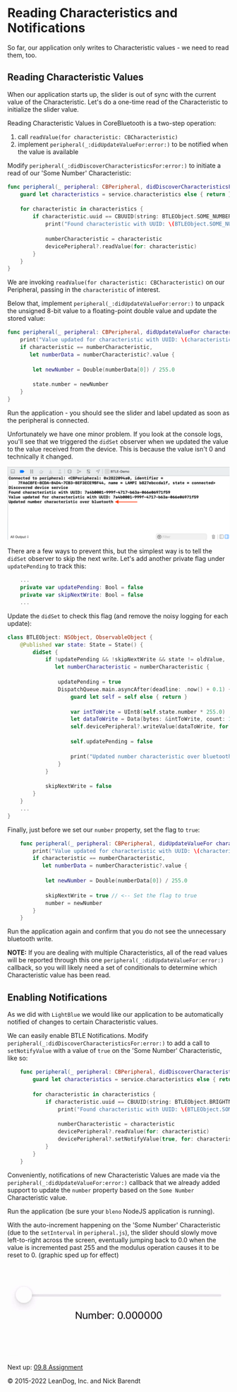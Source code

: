# Reading Characteristics and Notifications

So far, our application only writes to Characteristic values - we need to read them, too.  

## Reading Characteristic Values

When our application starts up, the slider is out of sync with the current value of the Characteristic. Let's do a one-time read of the Characteristic to initialize the slider value.

Reading Characteristic Values in CoreBluetooth is a two-step operation:

1. call `readValue(for characteristic: CBCharacteristic)`
1. implement `peripheral(_:didUpdateValueFor:error:)` to be notified when the value is available

Modify `peripheral(_:didDiscoverCharacteristicsFor:error:)` to initiate a read of our 'Some Number' Characteristic:

```swift
func peripheral(_ peripheral: CBPeripheral, didDiscoverCharacteristicsFor service: CBService, error: Error?) {
    guard let characteristics = service.characteristics else { return }

    for characteristic in characteristics {
        if characteristic.uuid == CBUUID(string: BTLEObject.SOME_NUMBER_UUID) {
            print("Found characteristic with UUID: \(BTLEObject.SOME_NUMBER_UUID)")

            numberCharacteristic = characteristic
            devicePeripheral?.readValue(for: characteristic)
        }
    }
}
```

We are invoking `readValue(for characteristic: CBCharacteristic)` on our Peripheral, passing in the `characteristic` of interest.

Below that, implement `peripheral(_:didUpdateValueFor:error:)` to unpack the unsigned 8-bit value to a floating-point double value and update the stored value:

```swift
func peripheral(_ peripheral: CBPeripheral, didUpdateValueFor characteristic: CBCharacteristic, error: Error?) {
    print("Value updated for characteristic with UUID: \(characteristic.uuid)")
    if characteristic == numberCharacteristic,
       let numberData = numberCharacteristic?.value {

        let newNumber = Double(numberData[0]) / 255.0

        state.number = newNumber
    }
}
```

Run the application - you should see the slider and label updated as soon as the peripheral is connected.

Unfortunately we have one minor problem. If you look at the console logs, you'll see that we triggered the `didSet` observer when we updated the value to the value received from the device. This is because the value isn't 0 and technically it changed.

![](Images/unnecessary_write.png)

There are a few ways to prevent this, but the simplest way is to tell the `didSet` observer to skip the next write. Let's add another private flag under `updatePending` to track this:

```swift
    ...
    private var updatePending: Bool = false
    private var skipNextWrite: Bool = false
    ...
```

Update the `didSet` to check this flag (and remove the noisy logging for each update):

```swift
class BTLEObject: NSObject, ObservableObject {
	@Published var state: State = State() {
        didSet {
            if !updatePending && !skipNextWrite && state != oldValue,
               let numberCharacteristic = numberCharacteristic {

                updatePending = true
                DispatchQueue.main.asyncAfter(deadline: .now() + 0.1) { [weak self] in
                    guard let self = self else { return }

                    var intToWrite = UInt8(self.state.number * 255.0)
                    let dataToWrite = Data(bytes: &intToWrite, count: 1)
                    self.devicePeripheral?.writeValue(dataToWrite, for: numberCharacteristic, type: .withResponse)

                    self.updatePending = false

                    print("Updated number characteristic over bluetooth")
                }
            }

            skipNextWrite = false
        }
    }
    ...
}
```

Finally, just before we set our `number` property, set the flag to `true`:

```swift
	func peripheral(_ peripheral: CBPeripheral, didUpdateValueFor characteristic: CBCharacteristic, error: Error?) {
        print("Value updated for characteristic with UUID: \(characteristic.uuid)")
        if characteristic == numberCharacteristic,
           let numberData = numberCharacteristic?.value {

            let newNumber = Double(numberData[0]) / 255.0

            skipNextWrite = true // <-- Set the flag to true
            number = newNumber
        }
    }
```

Run the application again and confirm that you do not see the unnecessary bluetooth write.

**NOTE:** If you are dealing with multiple Characteristics, all of the read values will be reported through this one `peripheral(_:didUpdateValueFor:error:)` callback, so you will likely need a set of conditionals to determine which Characteristic value has been read.

## Enabling Notifications

As we did with `LightBlue` we would like our application to be automatically notified of changes to certain Characteristic values.

We can easily enable BTLE Notifications.  Modify `peripheral(_:didDiscoverCharacteristicsFor:error:)` to add a call to `setNotifyValue` with a value of `true` on the 'Some Number' Characteristic,  like so:

```swift
    func peripheral(_ peripheral: CBPeripheral, didDiscoverCharacteristicsFor service: CBService, error: Error?) {
        guard let characteristics = service.characteristics else { return }

        for characteristic in characteristics {
            if characteristic.uuid == CBUUID(string: BTLEObject.BRIGHTNESS_UUID) {
                print("Found characteristic with UUID: \(BTLEObject.SOME_NUMBER_UUID)")

                numberCharacteristic = characteristic
                devicePeripheral?.readValue(for: characteristic)
                devicePeripheral?.setNotifyValue(true, for: characteristic)
            }
        }
    }
```

Conveniently, notifications of new Characteristic Values are made via the `peripheral(_:didUpdateValueFor:error:)` callback that we already added support to update the `number` property based on the `Some Number` Characteristic value.

Run the application (be sure your `bleno` NodeJS application is running).

With the auto-increment happening on the 'Some Number' Characteristic (due to the `setInterval` in `peripheral.js`), the slider should slowly move left-to-right across the screen, eventually jumping back to 0.0 when the value is incremented past 255 and the modulus operation causes it to be reset to 0. (graphic sped up for effect)

![](Images/notifications_updating_app.gif)

Next up: [09.8 Assignment](../09.8_Assignment/README.md)

&copy; 2015-2022 LeanDog, Inc. and Nick Barendt
